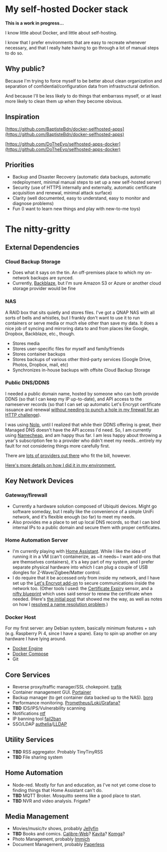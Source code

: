 # My self-hosted Docker stack
**This is a work in progress...**

I know little about Docker, and little about self-hosting. 

I know that I prefer environments that are easy to recreate whenever necessary, and that I really hate having to go through a lot of manual steps to do so.

## Why public?
Because I'm trying to force myself to be better about clean organization and separation of confidential/configuration data from infrastructural definition. 

And because I'll be less likely to do things that embarrass myself, or at least more likely to clean them up when they become obvious.

## Inspiration
[https://github.com/BaptisteBdn/docker-selfhosted-apps](https://github.com/BaptisteBdn/docker-selfhosted-apps)

[https://github.com/DoTheEvo/selfhosted-apps-docker](https://github.com/DoTheEvo/selfhosted-apps-docker)

## Priorities
 - Backup and Disaster Recovery (automatic data backups, automatic redeployment, minimal manual steps to set up a new self-hosted server)
 - Security (use of HTTPS internally and externally, automatic certificate acquisition and renewal, minimal attack surface)
 - Clarity (well documented, easy to understand, easy to monitor and diagnose problems)
 - Fun (I want to learn new things and play with new-to-me toys)

# The nitty-gritty

## External Dependencies

### Cloud Backup Storage
 - Does what it says on the tin. An off-premises place to which my on-network backups are synced.
 - Currently, [Backblaze](https://www.backblaze.com/), but I'm sure Amazon S3 or Azure or another cloud storage provider would be fine

### NAS 
A RAID box that sits quietly and stores files. I've got a QNAP NAS with all sorts of bells and whistles, but I frankly don't want to use it to run containers or serve media or much else other than save my data. It does a nice job of syncing and mirroring data to and from places like Google, Dropbox, Backblaze, etc., though.
 - Stores media
 - Stores user-specific files for myself and family/friends
 - Stores container backups
 - Stores backups of various other third-party services (Google Drive, Photos, Dropbox, mail, etc)
 - Synchronizes in-house backups with offsite Cloud Backup Storage

### Public DNS/DDNS
I needed a public domain name, hosted by someone who can both provide DDNS (so that I can keep my IP up-to-date), and API access to the nameserver records (so that I can set up automatic Let's Encrypt certificate issuance and renewal [without needing to punch a hole in my firewall for an HTTP challenge](https://letsencrypt.org/docs/challenge-types/#dns-01-challenge)).

I was using [NoIp](https://www.noip.com/), until I realized that while their DDNS offering is great, their Managed DNS doesn't have the API access I'd need. So, I am currently using [Namecheap](https://www.namecheap.com/), and am happy thus far. I am less happy about throwing a year's subscription fee to a provider who didn't meet my needs...entirely my fault for not considering things more carefully first.

There are [lots of providers out there](https://community.letsencrypt.org/t/dns-providers-who-easily-integrate-with-lets-encrypt-dns-validation/86438) who fit the bill, however.

[Here's more details on how I did it in my environment.](howto/namecheap_ddns.md)

## Key Network Devices

### Gateway/firewall
 - Currently a hardware solution composed of Ubiquiti devices. Might go software someday, but I really like the convenience of a simple UniFi network, and it's flexible enough (so far) to meet my needs.
 - Also provides me a place to set up local DNS records, so that I can bind internal IPs to a public domain and secure them with proper certificates.

### Home Automation Server
 - I'm currently playing with [Home Assistant](https://www.home-assistant.io/). While I like the idea of running it in a VM (can't containerize, as ~it needs~ I want add-ons that are themselves containers), it's a key part of my system, and I prefer separate physical hardware into which I can plug a couple of USB dongles for Z-Wave/Zigbee/Matter control.
 - I do require that it be accessed only from inside my network, and I have set up the [Let's Encrypt add-on](https://letsencrypt.org/](https://github.com/home-assistant/addons/blob/master/letsencrypt/DOCS.md)) to secure communications inside the network too. (Other tools I used: the [Certificate Expiry](https://www.home-assistant.io/integrations/cert_expiry/) sensor, and a [nifty blueprint](https://gist.github.com/TJ-developer/b216ee49b1f784ec8a699b5929416261) which uses said sensor to renew the certificate when needed. (Here's [the initial post](https://www.derekseaman.com/2023/06/home-assistant-auto-renewing-lets-encrypt-ssl.html) that showed me the way, as well as notes on how I [resolved a name resolution problem](/howto/ha_networking.md#failure-to-resolve-dns-defined-by-your-local-router).)

### Docker Host
For my first server: any Debian system, basically minimum features + ssh (e.g. Raspberry Pi 4, since I have a spare). Easy to spin up another on any hardware I have lying around.
 - [Docker Engine](https://docs.docker.com/engine/install/debian/)
 - [Docker Compose](https://docs.docker.com/compose/install/#scenario-two-install-the-compose-plugin)
 - Git

## Core Services
 - Reverse proxy/traffic manager/SSL chokepoint. [trafik](https://github.com/traefik/traefik/) 
 - Container management GUI. [Portainer](https://www.portainer.io/)
 - Backup manager (to get container data backed up to the NAS). [borg](https://github.com/borgbackup/borg)
 - Performance monitoring. [Prometheus/Loki/Grafana?](https://github.com/DoTheEvo/selfhosted-apps-docker/tree/master/prometheus_grafana_loki)
 - **TBD** IDS/IPS/Vulnerability scanning
 - Notifications [ntf](https://github.com/DoTheEvo/selfhosted-apps-docker/tree/master/gotify-ntfy-signal)
 - IP banning tool [fail2ban](https://github.com/BaptisteBdn/docker-selfhosted-apps/tree/main/fail2ban)
  - SSO/LDAP [authelia](https://www.authelia.com/)/[LLDAP](https://github.com/lldap/lldap)

## Utility Services
 - **TBD** RSS aggregator. Probably TinyTinyRSS
 - **TBD** File sharing system

## Home Automation
 - Node-red. Mostly for fun and education, as I've not yet come close to finding things that Home Assistant can't do.
 - **TBD** MQTT Broker. Mosquitto seems like a good place to start.
 - **TBD** NVR and video analysis. Frigate?

## Media Management
 - Movies/music/tv shows, probably [Jellyfin](https://jellyfin.org/)
 - **TBD** Books and comics. [Calibre-Web](https://github.com/janeczku/calibre-web?ref=selfh.st)? [Kavita](http://www.kavitareader.com/?ref=selfh.st)? [Komga](https://komga.org/?ref=selfh.st)?
 - Photo Management, probably [Immich](https://immich.app/)
 - Document Management, probably [Paperless](https://docs.paperless-ngx.com/)
